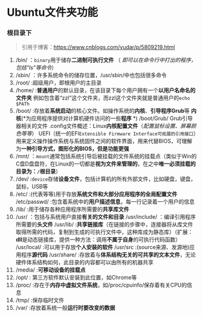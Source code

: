 # Ubuntu文件夹功能
### 根目录下
>引用于博客：https://www.cnblogs.com/yudar/p/5809219.html

1. /bin/  ：`binary`用于储存**二进制可执行文件** （ *即可以在命令行中打出的程序，包括“ls”等命令*）
1. /sbin/  ：许多系统命令的储存位置，/usr/sbin/中也包括很多命令
1. /root/  :超级用户，即根用户的主目录
1. /home/  :**普通用户**的默认目录，在该目录下每个用户拥有一个**以用户名命名的文件夹**
	例如包含着“zzl”这个文件夹，而zzl这个文件夹就是普通用户的`echo $PATh`
1. /boot/  :存放着**系统启动**的核心文件。如操作系统的**内核**、**引导程序Grub**等
	**内核**(*为应用程序提供对计算机硬件访问的一些**程序** *)
	/boot/Grub/   Grub引导器相关的文件
	.config文件概述：Linux**内核配置文件**（*配置鼠标设置、屏幕颜色等等*）
	UEFI（统一的EFI`Extensible Firmware Interface可拓展的引用接口`）用来定义操作操作系统与系统固件之间的软件界面，用来代替BIOS，可理解为**一种引导方式，图形化的BIOS，但是功能更强**
1. /mnt/  ：`mount`通常包括系统引导后被挂载的文件系统的挂载点（类似于Win的C盘D盘盘符，在Linux的一切都是**视为文件来管理的**，在之中**唯一必须挂载的目录为：`/`根目录**）
1. /dev/  :`device`存储**设备文件**，包括计算机的所有外部文件，比如硬盘，键盘，鼠标，USB等
1. /etc/  :(代表等等)用于存放**系统文件和大部分应用程序的全局配置文件**  
	/etc/passwd/ :包含着系统中的**用户描述信息**，每一行记录着一个用户的信息
1. /lib/ :用于储存各种应用程序所需要的**共享库文件**
1. /usr/ ：包括与系统用户直接**有关的文件和目录**
	/usr/include/ ：编译引用程序所需要的**头文件**
	/usr/lib/ :**共享链接库**（在链接的步骤中，连接器将从库文件取得所需的代码，复制到生成的可执行文件中，这种库成为静态库）（扩展：**dll**是动态链接库，提供一种方法：调用**不属于自身**的可执行代码函数）
	/usr/local/ :可以用于存放**个人安装的软件**
	/usr/src :(source来源、发源地)应用程序**源代码**
	/usr/share/ :存放着与**体系结构无关的可共享的文本文件**，无论硬件体系结构如何，此目录的内容都可以由所有的机器共享
1. /media/ :**可移动设备的挂载点**
1. /opt/ : 第三方软件默认安装到此位置，如Chrome等
1. /proc/ :存在于**内存中虚拟文件系统**，如/proc/cpuinfo/保存着有关CPU的信息
1. /tmp/ :保存临时文件
1. /var/ :存放着系统一般**运行时要改变的数据**
